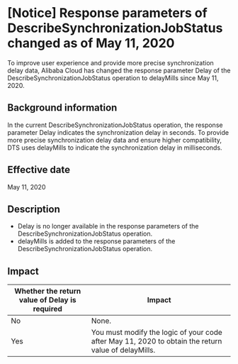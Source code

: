 # \[Notice\] Response parameters of DescribeSynchronizationJobStatus changed as of May 11, 2020

To improve user experience and provide more precise synchronization delay data, Alibaba Cloud has changed the response parameter Delay of the DescribeSynchronizationJobStatus operation to delayMills since May 11, 2020.

## Background information

In the current DescribeSynchronizationJobStatus operation, the response parameter Delay indicates the synchronization delay in seconds. To provide more precise synchronization delay data and ensure higher compatibility, DTS uses delayMills to indicate the synchronization delay in milliseconds.

## Effective date

May 11, 2020

## Description

-   Delay is no longer available in the response parameters of the DescribeSynchronizationJobStatus operation.
-   delayMills is added to the response parameters of the DescribeSynchronizationJobStatus operation.

## Impact

|Whether the return value of Delay is required|Impact|
|---------------------------------------------|------|
|No|None.|
|Yes|You must modify the logic of your code after May 11, 2020 to obtain the return value of delayMills.|

